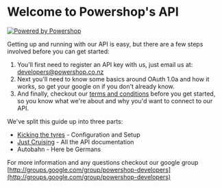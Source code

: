 Welcome to Powershop's API
=============

[![Powered by Powershop](http://www.powershop.co.nz/content/developers-api/images/badge-powered-by-powershop.png)](http://www.powershop.com)

Getting up and running with our API is easy, but there are a few steps involved before you can get started:

1. You'll first need to register an API key with us, just email us at: [developers@powershop.co.nz](mailto:devs@powershop.co.nz)
2. Next you'll need to know some basics around OAuth 1.0a and how it works, so get your google on if you don't already know.
3. And finally, checkout our [terms and conditions](https://github.com/powershop/powershop-api/blob/master/doc/API%20terms%20and%20conditions.pdf) before you get started, so you know what we're about and why you'd want to connect to our API.

We've split this guide up into three parts:

* [Kicking the tyres](https://github.com/powershop/powershop-api/wiki/Configuration-&-Setup) - Configuration and Setup
* [Just Cruising](https://github.com/powershop/powershop-api/wiki/API-Documentation) - All the API documentation
* Autobahn - Here be Germans

 
For more information and any questions checkout our google group [http://groups.google.com/group/powershop-developers](http://groups.google.com/group/powershop-developers)
